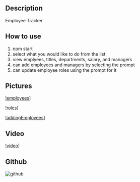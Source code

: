 ## Description
Employee Tracker

## How to use
1. npm start
2. select what you would like to do from the list
3. view emplyees, titles, departments, salary, and managers
4. can add employees and managers by selecting the prompt
5. can update employee roles using the prompt for it

## Pictures
[!employees](./assets/employees.png)]

[!roles](./assets/adding-role.png)]

[!addingEmployees](./assets/adding-employee.png)]


## Video
[!video](https://youtu.be/8kisDyA2_X8)]


## Github
![github](https://github.com/dyl-17)